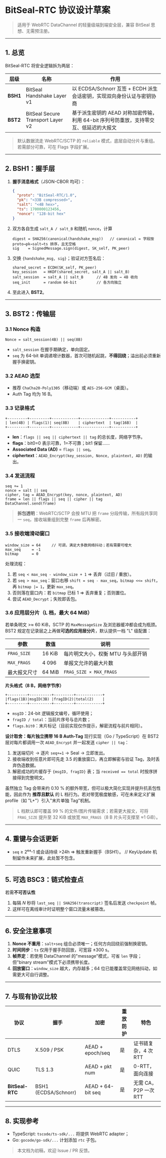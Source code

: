 # BitSeal-RTC 协议设计草案

> 适用于 WebRTC DataChannel 的轻量级端到端安全层，兼容 BitSeal 思想、无需预注册。

---
## 1. 总览
BitSeal-RTC 将安全逻辑拆为两层：

| 层级 | 名称 | 作用 |
|------|------|------|
| **BSH1** | BitSeal Handshake Layer v1 | 以 ECDSA/Schnorr 互签 + ECDH 派生会话密钥，实现双向身份认证与密钥协商 |
| **BST2** | BitSeal Secure Transport Layer v2 | 基于派生密钥的 AEAD 对称加密传输，利用 64-bit 序列号防重放，支持零交互、低延迟的大报文 |

> 默认数据流走 WebRTC/SCTP 的 `reliable` 模式，底层自动分片与重组。若需部分可靠，可在 Flags 字段扩展。

---
## 2. BSH1：握手层

1. **握手消息格式**（JSON-CBOR 均可）：
   ```json
   {
     "proto": "BitSeal-RTC/1.0",
     "pk": "<33B compressed>",
     "salt": "<4B hex>",
     "ts": 1700000123456,
     "nonce": "128-bit hex"
   }
   ```
2. 双方各自生成 `salt_A / salt_B` 和随机 `nonce`，计算
   ```
   digest = SHA256(canonical(handshake_msg))   // canonical = 字段按 proto→pk→salt→ts 排序，且无空格
   sig    = SignedMessage.sign(digest, SK_self, PK_peer)
   ```
3. 交换 `{handshake_msg, sig}`；验证对方签名后：
   ```
   shared_secret = ECDH(SK_self, PK_peer)
   key_session   = HKDF(shared_secret, salt_A || salt_B)
   salt_session  = salt_A || salt_B      // 4B 发向 → 4B 收向
   seq_init      = random 64-bit         // 各方向独立
   ```
4. 至此进入 **BST2**。

---
## 3. BST2：传输层

### 3.1 Nonce 构造
```
Nonce = salt_session(4B) || seq(8B)
```
* `salt_session` 在握手期确定，单向固定。
* `seq` 为 64-bit 单调递增计数器，首次可随机起跳，**不得回绕**；溢出前必须重新握手换密钥。

### 3.2 AEAD 选型
* 推荐 `ChaCha20-Poly1305`（移动端）或 `AES-256-GCM`（桌面）。
* Auth Tag 均为 16 B。

### 3.3 记录格式
```
+---------+---------+------------+-------------+-----------+
| len(4B) | flags(1)| seq(8B)    | ciphertext  | tag(16B)  |
+---------+---------+------------+-------------+-----------+
```
* **len**：`flags || seq || ciphertext || tag` 的总长度，网络字节序。
* **flags**：bit0=0 表示可靠，1=不可靠；bit1 保留……
* **Associated Data (AD)** = `flags || seq`。
* **ciphertext**：`AEAD_Encrypt(key_session, Nonce, plaintext, AD)` 的输出。

### 3.4 发送流程
```
seq += 1
nonce = salt || seq
cipher, tag = AEAD_Encrypt(key, nonce, plaintext, AD)
frame = len || flags || seq || cipher || tag
DataChannel.send(frame)
```
> **拆包透明**：WebRTC/SCTP 会按 MTU 把 `frame` 分段传输，所有段共享同一 `seq`，接收端重组到完整 `frame` 后再解密。

### 3.5 接收端滑动窗口
```text
window_size = 64     // 可调，满足大多数网络抖动；若有需要可增大
max_seq     = -1
bitmap      = 0
```
处理流程：
1. 若 `seq < max_seq - window_size + 1` ⇒ 丢弃（过旧 / 重放）。
2. 若 `seq > max_seq`：窗口右移 `shift = seq - max_seq`，`bitmap <<= shift`，再 `bitmap |= 1`，更新 `max_seq`。
3. 否则落在窗口内：若 `bitmap` 已标 1 ⇒ 丢弃重复；否则置位。
4. 尝试 `AEAD_Decrypt`；失败即丢包。

### 3.6 应用层分片（L 档，最大 64 MiB）

若单条明文 >≈ 60 KiB，SCTP 的 `MaxMessageSize` 及浏览器缓冲都会成为瓶颈。
BST2 规定在记录层之上再做**可选的应用层分片**，默认提供一档 "L" 级配置：

| 参数              | 数值          | 说明 |
|-------------------|--------------|------|
| `FRAG_SIZE`       | 16 KiB       | 每片明文大小，权衡 MTU 与头部开销 |
| `MAX_FRAGS`       | 4 096        | 单报文允许的最大片数 |
| 最大报文尺寸      | 64 MiB       | `FRAG_SIZE × MAX_FRAGS` |

**片头格式（8 B，网络字节序）**
```
+---------+----------+---------+------------+
|flags(1B)|msgID(3B) |fragID(2)|total(2)    |
+---------+----------+---------+------------+
```
* `msgID`：24-bit 逻辑报文编号，循环使用；
* `fragID / total`：当前片序号与总片数；
* `flags.bit0`：末片标记（目前实现仅作提示，解密流程与前片相同）。

**设计取舍：每片独立携带 16 B Auth-Tag**
现行实现（Go / TypeScript）在 BST2 层对每片都调用一次 `AEAD_Encrypt` 并一起发送 `cipher || tag`：
1. 发送端切片 → 逐片 `seq+=1` → Seal → 立即发出。  
2. 接收端收到任意片即可先走 3.5 的重放窗口，再立即解密与验证 Tag，及时丢弃伪造数据。  
3. 解密成功的片缓存于 `{msgID, fragID}` 表；当 `received == total` 时按序拼接得到完整明文。  

虽然独立 Tag 会带来约 0.10 % 的额外带宽，但可以极大简化实现并提升抗丢包性能，因此作为 **推荐且默认** 的 L 档行为。若对带宽极度敏感，可在未来定义扩展 profile（如 "L+"）引入"末片单独 Tag"机制。

> L 档默认即可覆盖 99 % 的文件/图片传输需求；若需更大报文，可将 `FRAG_SIZE` 提升至 32 KiB 或放宽 `MAX_FRAGS`（8 B 片头可支撑至 ≈1 GiB）。

---
## 4. 重键与会话更新
* `seq` ≥ 2⁶⁴-1 或会话持续 >24h ⇒ 触发重新握手（BSH1）。
// KeyUpdate 机制留作未来扩展，此处暂不包含。

---
## 5. 可选 BSC3：链式检查点
若需**不可否认性**
1. 每隔 *N* 秒将 `last_seq || SHA256(transcript)` 签名后发送 `checkpoint` 帧。
2. 这样可在离线审计时证明整个窗口流量未被篡改。

---
## 6. 安全注意事项
1. **Nonce 不重用**：`salt+seq` 组合必须唯一；任何方向回绕前强制换密钥。
2. **时间同步**：`ts` 仅用于握手防回放，可宽容 ±300 s。
3. **帧界定**：若使用 DataChannel 的"message"模式，可省 `len` 字段；但"binary stream"模式下必须携带长度。
4. **回放窗口**：`window_size` 越大，内存越多；64 位已能覆盖常见网络抖动，如需更大可自行调整。

---
## 7. 与现有协议比较
| 协议 | 握手 | 加密 | 重放防护 | 特色 |
|-------|-------|-------|-----------|-------|
| DTLS | X.509 / PSK | AEAD + epoch/seq | 是 | 证书链复杂，4 次 RTT |
| QUIC | TLS 1.3 | AEAD + pkt num | 是 | 0-RTT，面向连接 |
| **BitSeal-RTC** | BSH1 (ECDSA/Schnorr) | AEAD + 64-bit seq | 是 | 无需 CA，P2P 一次 RTT |

---
## 8. 实现参考
* TypeScript: `tscode/ts-sdk/...` 将提供 WebRTC adapter；
* Go: `gocode/go-sdk/...` 计划添加 `rtc` 子包。

> 本文档为初稿，欢迎 Issue / PR 反馈。 